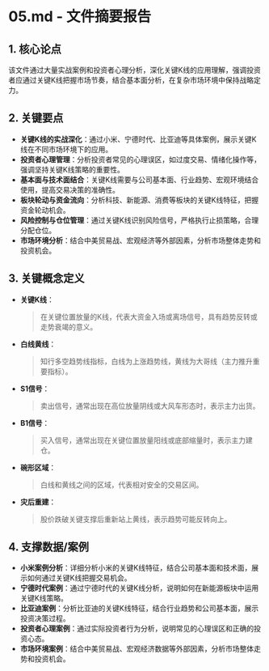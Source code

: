 # 05.md - 文件摘要报告

## 1. 核心论点
该文件通过大量实战案例和投资者心理分析，深化关键K线的应用理解，强调投资者应通过关键K线把握市场节奏，结合基本面分析，在复杂市场环境中保持战略定力。

## 2. 关键要点
- **关键K线的实战深化**：通过小米、宁德时代、比亚迪等具体案例，展示关键K线在不同市场环境下的应用。
- **投资者心理管理**：分析投资者常见的心理误区，如过度交易、情绪化操作等，强调坚持关键K线策略的重要性。
- **基本面与技术面结合**：关键K线需要与公司基本面、行业趋势、宏观环境结合使用，提高交易决策的准确性。
- **板块轮动与资金流向**：分析科技、新能源、消费等板块的关键K线特征，把握资金轮动机会。
- **风险控制与仓位管理**：通过关键K线识别风险信号，严格执行止损策略，合理分配仓位。
- **市场环境分析**：结合中美贸易战、宏观经济等外部因素，分析市场整体走势和投资机会。

## 3. 关键概念定义
- **关键K线**：
  > 在关键位置放量的K线，代表大资金入场或离场信号，具有趋势反转或走势衰竭的意义。
- **白线黄线**：
  > 知行多空趋势线指标，白线为上涨趋势线，黄线为大哥线（主力推升重要指标）。
- **S1信号**：
  > 卖出信号，通常出现在高位放量阴线或大风车形态时，表示主力出货。
- **B1信号**：
  > 买入信号，通常出现在关键位置放量阳线或底部缩量时，表示主力建仓。
- **碗形区域**：
  > 白线和黄线之间的区域，代表相对安全的交易区间。
- **灾后重建**：
  > 股价跌破关键支撑后重新站上黄线，表示趋势可能反转向上。

## 4. 支撑数据/案例
- **小米案例分析**：详细分析小米的关键K线特征，结合公司基本面和技术面，展示如何通过关键K线把握交易机会。
- **宁德时代案例**：通过宁德时代的关键K线分析，说明如何在新能源板块中运用关键K线策略。
- **比亚迪案例**：分析比亚迪的关键K线特征，结合行业趋势和公司基本面，展示投资决策过程。
- **投资者心理案例**：通过实际投资者行为分析，说明常见的心理误区和正确的投资心态。
- **市场环境案例**：结合中美贸易战、宏观经济数据等外部因素，分析市场整体走势和投资机会。